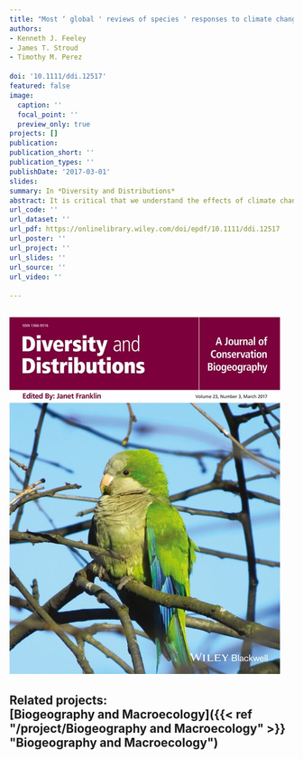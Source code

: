 ```yaml
---
title: "Most ‘ global ' reviews of species ' responses to climate change are not truly global"
authors:
- Kenneth J. Feeley
- James T. Stroud
- Timothy M. Perez

doi: '10.1111/ddi.12517'
featured: false
image:
  caption: ''
  focal_point: ''
  preview_only: true
projects: []
publication: 
publication_short: ''
publication_types: ''
publishDate: '2017-03-01'
slides: 
summary: In *Diversity and Distributions*
abstract: It is critical that we understand the effects of climate change on natural systems if we ever hope to predict or mitigate consequent changes in diversity and ecosystem function. In order to identify coherent ‘fingerprints’ of climate change across Earth’s terrestrial and marine ecosystems, various reviews have been conducted to synthesize studies of climate change impacts on individual species, assemblages and systems. These reviews help to make information about climate change impacts accessible for researchers as well as for the general public and policymakers. As such, these reviews can be highly influential in setting the direction of policy and research. Unfortunately, due to limited data availability, the majority of reviews of climate change impacts suffer from severe taxonomic and geographic biases. In particular, tropical and marine systems are grossly underrepresented, as are plants and endothermic animals. These biases may preclude a comprehensive understanding of how climate change is affecting Earth’s natural systems at a global scale. In order to advance our understanding of climate change impacts on species and ecosystems, we need to first assess the types of data that are and are not available and then correct these biases through directed studies and initiatives.
url_code: ''
url_dataset: ''
url_pdf: https://onlinelibrary.wiley.com/doi/epdf/10.1111/ddi.12517
url_poster: ''
url_project: ''
url_slides: ''
url_source: ''
url_video: ''

---
```

![Figure 1](featured.jpg)
---
Related projects: <br>
[Biogeography and Macroecology]({{< ref "/project/Biogeography and Macroecology" >}} "Biogeography and Macroecology")
---

